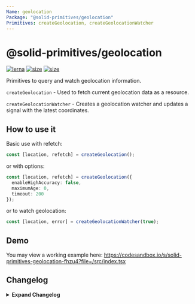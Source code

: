 ```yaml
---
Name: geolocation
Package: "@solid-primitives/geolocation"
Primitives: createGeolocation, createGeolocationWatcher
---
```


# @solid-primitives/geolocation

[![lerna](https://img.shields.io/badge/maintained%20with-lerna-cc00ff.svg)](https://lerna.js.org/)
[![size](https://img.shields.io/bundlephobia/minzip/@solid-primitives/geolocation)](https://bundlephobia.com/package/@solid-primitives/geolocation)
[![size](https://img.shields.io/npm/v/@solid-primitives/geolocation)](https://www.npmjs.com/package/@solid-primitives/geolocation)

Primitives to query and watch geolocation information.

`createGeolocation` - Used to fetch current geolocation data as a resource.

`createGeolocationWatcher` - Creates a geolocation watcher and updates a signal with the latest coordinates.

## How to use it

Basic use with refetch:

```ts
const [location, refetch] = createGeolocation();
```

or with options:

```ts
const [location, refetch] = createGeolocation({
  enableHighAccuracy: false,
  maximumAge: 0,
  timeout: 200
});
```

or to watch geolocation:

```ts
const [location, error] = createGeolocationWatcher(true);
```

## Demo

You may view a working example here: https://codesandbox.io/s/solid-primitives-geolocation-fhzu4?file=/src/index.tsx

## Changelog

<details>
<summary><b>Expand Changelog</b></summary>

0.0.100

Pulling an early release of the package together and preparing for 1.0.0 release. No changes.

1.0.0

Added testing, improved types, changed name of createGeolocationWatcher to createGeolocationMonitor.

</details>

